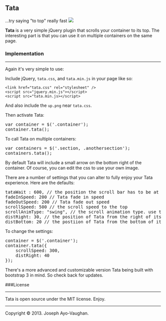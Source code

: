 ## Tata ##
...try saying "to top" really fast ![](http://erkani.de/images/smiley-tongue-out.gif)

**Tata** is a very simple jQuery plugin that scrolls your container to its top. The interesting part is that you can use it on multiple containers on the same page.

### Implementation ###
***

Again it's very simple to use:

Include jQuery, `tata.css`, and `tata.min.js` in your page like so:

    <link href="tata.css" rel="stylesheet" />
    <script src="jquery.min.js"></script>
    <script src="tata.min.js></script>

And also include the `up.png` near `tata.css`.

Then activate Tata:

<pre>var container = $('.container');
container.tata();</pre>

To call Tata on multiple containers:

<pre>var containers = $('.section, .anothersection');
containers.tata();</pre>

By default Tata will include a small arrow on the bottom right of the container. Of course, you can edit the css to use your own image.

There are a number of settings that you can alter to fully enjoy your Tata experience. Here are the defaults:

<pre>tataWait : 600, // the position the scroll bar has to be at before Tata shows up
fadeInSpeed: 200 // Tata fade in speed
fadeOutSpeed: 200 // Tata fade out speed
scrollSpeed: 500 // the scroll speed to the top
scrollAnimType: "swing", // the scroll animation type. use the jquery easing plugin for more options i.e. 'easeOutElastic' for a more rubbery effect :)
distRight: 30, // the position of Tata from the right of its container
distBottom: 20 // the postiion of Tata from the bottom of its container</pre>

To change the settings:
<pre>container = $('.container');
container.tata({
	scrollSpeed: 300,
	distRight: 40
});</pre>

There's a more advanced and customizable version Tata being built with bootstrap 3 in mind. So check back for updates.

###License
***
Tata is open source under the MIT license. Enjoy.
***
Copyright &copy; 2013. Joseph Ayo-Vaughan.
